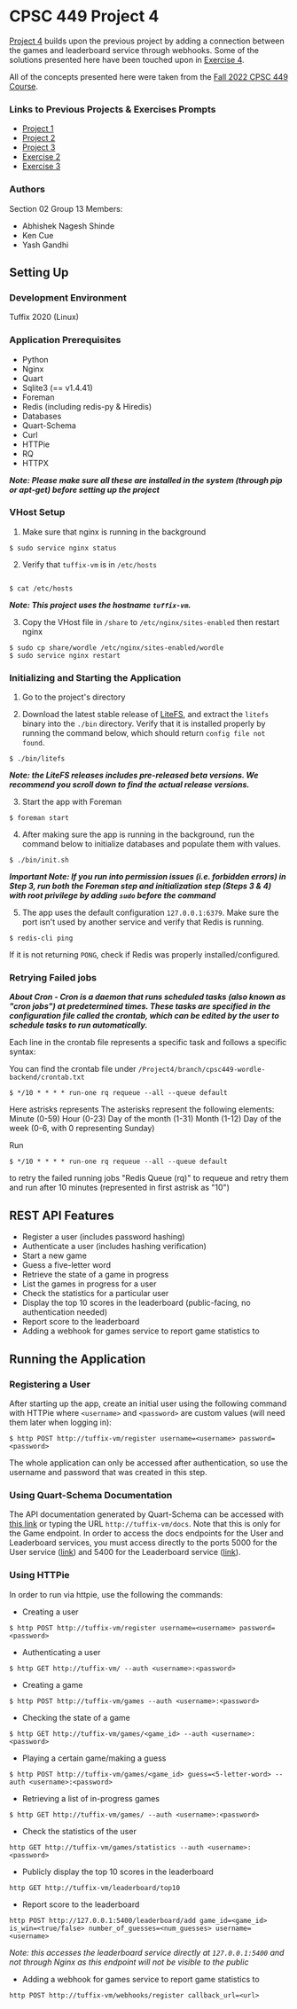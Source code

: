 # CPSC 449 Project 4
[Project 4](https://docs.google.com/document/d/19BqaDN9M9fMfw6WjwISGDauF_I2w20UJ4lNmW9USbn0/edit) builds upon the previous project by adding a connection between the games and leaderboard service through webhooks. Some of the solutions presented here have been touched upon in [Exercise 4](https://docs.google.com/document/d/1GeF5txkEb3Jl0_YtnFKFh21xiDff1IJ54XC9Qydk3GE/edit).

All of the concepts presented here were taken from the [Fall 2022 CPSC 449 Course](https://sites.google.com/view/cpsc-449).

### Links to Previous Projects & Exercises Prompts
- [Project 1](https://docs.google.com/document/d/14YzD8w5SpJk0DqizgrgyOsXvQ2-rrd-39RUSe2GNvz4/edit)
- [Project 2](https://docs.google.com/document/d/1BXrmgSclvifgYWItGxxhZ72BrmiD5evXoRbA_uRP_jM/edit)
- [Project 3](https://docs.google.com/document/d/1OWltxCFRsd2s4khOdfwKLZ3vqF6dsJ087nyMn0klcQs/edit)
- [Exercise 2](https://docs.google.com/document/d/1-tFBfCP2rhk5YFtXYpGD894Ghy4UY-J3o9Zs7abbS8c/edit)
- [Exercise 3](https://docs.google.com/document/d/14i8cpm7z1oFh5y5gmAkQ39AH3Pu8oWRr6B6TOziGYhY/edit)

### Authors
Section 02
Group 13
Members:
- Abhishek Nagesh Shinde
- Ken Cue
- Yash Gandhi


## Setting Up
### Development Environment 
Tuffix 2020 (Linux)


### Application Prerequisites
- Python
- Nginx
- Quart
- Sqlite3 (== v1.4.41)
- Foreman
- Redis (including redis-py & Hiredis)
- Databases
- Quart-Schema
- Curl
- HTTPie
- RQ
- HTTPX

***Note: Please make sure all these are installed in the system (through pip or apt-get) before setting up the project***


### VHost Setup
1. Make sure that nginx is running in the background
```
$ sudo service nginx status
```

2. Verify that `tuffix-vm` is in `/etc/hosts`
```

$ cat /etc/hosts
```
***Note: This project uses the hostname `tuffix-vm`.***

3. Copy the VHost file in `/share` to `/etc/nginx/sites-enabled` then restart nginx 
```
$ sudo cp share/wordle /etc/nginx/sites-enabled/wordle
$ sudo service nginx restart
```


### Initializing and Starting the Application
1. Go to the project's directory

2. Download the latest stable release of [LiteFS](https://github.com/superfly/litefs/releases), and extract the `litefs` binary into the `./bin` directory. Verify that it is installed properly by running the command below, which should return `config file not found`.
```
$ ./bin/litefs
```
***Note: the LiteFS releases includes pre-released beta versions. We recommend you scroll down to find the actual release versions.***

3. Start the app with Foreman
```
$ foreman start
```

4. After making sure the app is running in the background, run the command below to initialize databases and populate them with values.
```
$ ./bin/init.sh
```
***Important Note: If you run into permission issues (i.e. forbidden errors) in Step 3, run both the Foreman step and initialization step (Steps 3 & 4) with root privilege by adding `sudo` before the command***

5. The app uses the default configuration `127.0.0.1:6379`. Make sure the port isn't used by another service and verify that Redis is running.
```
$ redis-cli ping
```
If it is not returning `PONG`, check if Redis was properly installed/configured.

### Retrying Failed jobs
***About Cron - Cron is a daemon that runs scheduled tasks (also known as "cron jobs") at predetermined times. These tasks are specified in the configuration file called the crontab, which can be edited by the user to schedule tasks to run automatically.***

Each line in the crontab file represents a specific task and follows a specific syntax:

You can find the crontab file under 
`/Project4/branch/cpsc449-wordle-backend/crontab.txt`

```
$ */10 * * * * run-one rq requeue --all --queue default
```
Here astrisks represents The asterisks represent the following elements:
    Minute (0-59)
    Hour (0-23)
    Day of the month (1-31)
    Month (1-12)
    Day of the week (0-6, with 0 representing Sunday)

Run 
```
$ */10 * * * * run-one rq requeue --all --queue default
```
to retry the failed running jobs "Redis Queue (rq)" to requeue and retry them and run after 10 minutes (represented in first astrisk as "10")


## REST API Features
- Register a user (includes password hashing)
- Authenticate a user (includes hashing verification)
- Start a new game
- Guess a five-letter word
- Retrieve the state of a game in progress
- List the games in progress for a user
- Check the statistics for a particular user
- Display the top 10 scores in the leaderboard (public-facing, no authentication needed)
- Report score to the leaderboard
- Adding a webhook for games service to report game statistics to


## Running the Application

### Registering a User
After starting up the app, create an initial user using the following command with HTTPie where `<username>` and `<password>` are custom values (will need them later when logging in):
```
$ http POST http://tuffix-vm/register username=<username> password=<password>
```
The whole application can only be accessed after authentication, so use the username and password that was created in this step.


### Using Quart-Schema Documentation
The API documentation generated by Quart-Schema can be accessed with [this link](http://tuffix-vm/docs) or typing the URL `http://tuffix-vm/docs`. Note that this is only for the Game endpoint. In order to access the docs endpoints for the User and Leaderboard services, you must access directly to the ports 5000 for the User service ([link](http://127.0.0.1:5000/docs)) and 5400 for the Leaderboard service ([link](http://127.0.0.1:5400/docs)).


### Using HTTPie
In order to run via httpie, use the following the commands:
- Creating a user
```
$ http POST http://tuffix-vm/register username=<username> password=<password>
```
- Authenticating a user
```
$ http GET http://tuffix-vm/ --auth <username>:<password>
```
- Creating a game 
```
$ http POST http://tuffix-vm/games --auth <username>:<password>
```
- Checking the state of a game 
```
$ http GET http://tuffix-vm/games/<game_id> --auth <username>:<password>
```
- Playing a certain game/making a guess
```
$ http POST http://tuffix-vm/games/<game_id> guess=<5-letter-word> --auth <username>:<password>
```
- Retrieving a list of in-progress games
```
$ http GET http://tuffix-vm/games/ --auth <username>:<password>
``` 
- Check the statistics of the user 
```
http GET http://tuffix-vm/games/statistics --auth <username>:<password>
```
- Publicly display the top 10 scores in the leaderboard
```
http GET http://tuffix-vm/leaderboard/top10
```
- Report score to the leaderboard
```
http POST http://127.0.0.1:5400/leaderboard/add game_id=<game_id> is_win=<true/false> number_of_guesses=<num_guesses> username=<username>
```
_Note: this accesses the leaderboard service directly at `127.0.0.1:5400` and not through Nginx as this endpoint will not be visible to the public_
- Adding a webhook for games service to report game statistics to
```
http POST http://tuffix-vm/webhooks/register callback_url=<url>
```